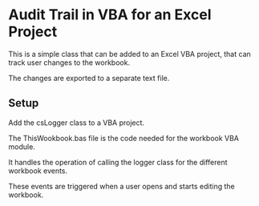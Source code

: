 # Audit Trail in VBA for an Excel Project

This is a simple class that can be added to an Excel VBA project, that can track user changes to the workbook.

The changes are exported to a separate text file.

## Setup

Add the csLogger class to a VBA project.

The ThisWookbook.bas file is the code needed for the workbook VBA module.

It handles the operation of calling the logger class for the different workbook events.

These events are triggered when a user opens and starts editing the workbook.
